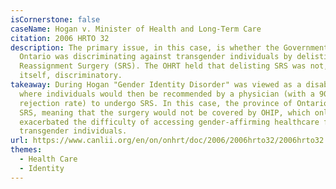 ```yaml
---
isCornerstone: false
caseName: Hogan v. Minister of Health and Long-Term Care
citation: 2006 HRTO 32
description: The primary issue, in this case, is whether the Government of
  Ontario was discriminating against transgender individuals by delisting Sex
  Reassignment Surgery (SRS). The OHRT held that delisting SRS was not, in
  itself, discriminatory.
takeaway: During Hogan "Gender Identity Disorder" was viewed as a disability,
  where individuals would then be recommended by a physician (with a 90%
  rejection rate) to undergo SRS. In this case, the province of Ontario delisted
  SRS, meaning that the surgery would not be covered by OHIP, which only
  exacerbated the difficulty of accessing gender-affirming healthcare for
  transgender individuals.
url: https://www.canlii.org/en/on/onhrt/doc/2006/2006hrto32/2006hrto32.html?resultIndex=1
themes:
  - Health Care
  - Identity
---
```

